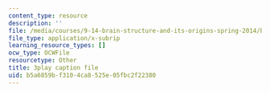 ```yaml
---
content_type: resource
description: ''
file: /media/courses/9-14-brain-structure-and-its-origins-spring-2014/b5a6859bf3104ca8525e05fbc2f22380_555126.srt
file_type: application/x-subrip
learning_resource_types: []
ocw_type: OCWFile
resourcetype: Other
title: 3play caption file
uid: b5a6859b-f310-4ca8-525e-05fbc2f22380
---
```

